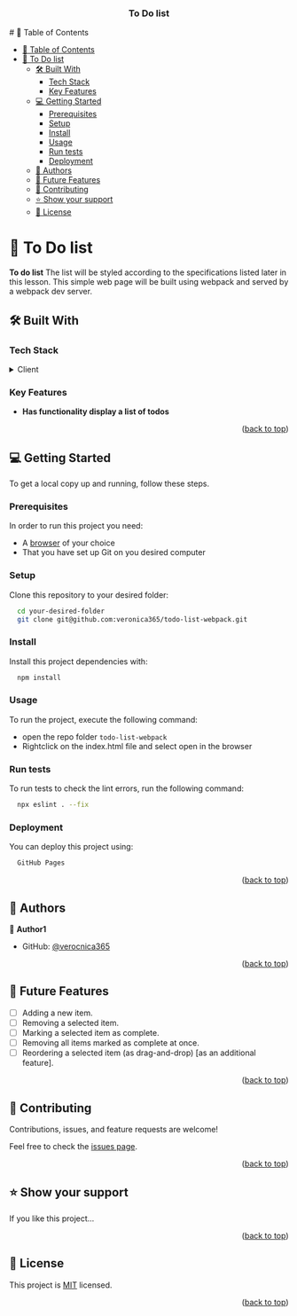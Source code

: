 <div align="center">
  <h3><b>To Do list</b></h3>

</div>
# 📗 Table of Contents

- [📗 Table of Contents](#-table-of-contents)
- [📖 To Do list ](#-to-do-list-)
  - [🛠 Built With ](#-built-with-)
    - [Tech Stack ](#tech-stack-)
    - [Key Features ](#key-features-)
  - [💻 Getting Started ](#-getting-started-)
    - [Prerequisites](#prerequisites)
    - [Setup](#setup)
    - [Install](#install)
    - [Usage](#usage)
    - [Run tests](#run-tests)
    - [Deployment](#deployment)
  - [👥 Authors ](#-authors-)
  - [🔭 Future Features ](#-future-features-)
  - [🤝 Contributing ](#-contributing-)
  - [⭐️ Show your support ](#️-show-your-support-)
  - [📝 License ](#-license-)

# 📖 To Do list <a name="about-project"></a>
**To do list** The list will be styled according to the specifications listed later in this lesson. This simple web page will be built using webpack and served by a webpack dev server.

## 🛠 Built With <a name="built-with"></a>

### Tech Stack <a name="tech-stack"></a>

<details>
  <summary>Client</summary>
  <ul>
    <li>HTML</li>
    <li>Javascript</li>
    <li>CSS</li>
  </ul>
</details>

### Key Features <a name="key-features"></a>

- **Has functionality display a list of todos**

<p align="right">(<a href="#readme-top">back to top</a>)</p>

## 💻 Getting Started <a name="getting-started"></a>

To get a local copy up and running, follow these steps.

### Prerequisites

In order to run this project you need:

- A [browser](https://www.google.com/search?q=what+is+a+browser&oq=what+is+a+browser&aqs=chrome..69i57.2748j0j1&sourceid=chrome&ie=UTF-8) of your choice
- That you have set up Git on you desired computer

### Setup

Clone this repository to your desired folder:

```sh
  cd your-desired-folder
  git clone git@github.com:veronica365/todo-list-webpack.git
```

### Install

Install this project dependencies with:

```sh
  npm install
```

### Usage

To run the project, execute the following command:

- open the repo folder `todo-list-webpack`
- Rightclick on the index.html file and select open in the browser

### Run tests

To run tests to check the lint errors, run the following command:

```sh
  npx eslint . --fix
```

### Deployment

You can deploy this project using:

```sh
  GitHub Pages

```

<p align="right">(<a href="#readme-top">back to top</a>)</p>

## 👥 Authors <a name="authors"></a>

👤 **Author1**

- GitHub: [@verocnica365](https://github.com/verocnica365)

<p align="right">(<a href="#readme-top">back to top</a>)</p>

## 🔭 Future Features <a name="future-features"></a>

- [ ] Adding a new item.
- [ ] Removing a selected item.
- [ ] Marking a selected item as complete.
- [ ] Removing all items marked as complete at once.
- [ ] Reordering a selected item (as drag-and-drop) [as an additional feature].

<p align="right">(<a href="#readme-top">back to top</a>)</p>

## 🤝 Contributing <a name="contributing"></a>

Contributions, issues, and feature requests are welcome!

Feel free to check the [issues page](https://github.com/veronica365/todo-list-webpack/issues).

<p align="right">(<a href="#readme-top">back to top</a>)</p>

## ⭐️ Show your support <a name="support"></a>

If you like this project...

<p align="right">(<a href="#readme-top">back to top</a>)</p>

## 📝 License <a name="license"></a>

This project is [MIT](./LICENSE) licensed.

<p align="right">(<a href="#readme-top">back to top</a>)</p>
